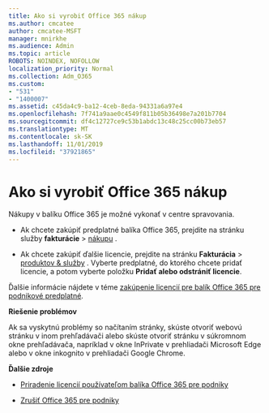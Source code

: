 ```yaml
---
title: Ako si vyrobiť Office 365 nákup
ms.author: cmcatee
author: cmcatee-MSFT
manager: mnirkhe
ms.audience: Admin
ms.topic: article
ROBOTS: NOINDEX, NOFOLLOW
localization_priority: Normal
ms.collection: Adm_O365
ms.custom:
- "531"
- "1400007"
ms.assetid: c45da4c9-ba12-4ceb-8eda-94331a6a97e4
ms.openlocfilehash: 7f741a9aae0c4549f811b05b36498e7a201b7704
ms.sourcegitcommit: df4c12727ce9c53b1abdc13c48c25cc00b73eb57
ms.translationtype: MT
ms.contentlocale: sk-SK
ms.lasthandoff: 11/01/2019
ms.locfileid: "37921865"
---
```

# <a name="how-to-make-an-office-365-purchase"></a>Ako si vyrobiť Office 365 nákup

Nákupy v balíku Office 365 je možné vykonať v centre spravovania.
  
- Ak chcete zakúpiť predplatné balíka Office 365, prejdite na stránku služby **fakturácie** \> [nákupu](https://go.microsoft.com/fwlink/p/?linkid=868433) .

- Ak chcete zakúpiť ďalšie licencie, prejdite na stránku **Fakturácia** \> [produktov & služby](https://go.microsoft.com/fwlink/p/?linkid=842054) . Vyberte predplatné, do ktorého chcete pridať licencie, a potom vyberte položku **Pridať alebo odstrániť licencie**.
  
Ďalšie informácie nájdete v téme [zakúpenie licencií pre balík Office 365 pre podnikové predplatné](https://docs.microsoft.com/office365/admin/subscriptions-and-billing/buy-licenses).

**Riešenie problémov**

Ak sa vyskytnú problémy so načítaním stránky, skúste otvoriť webovú stránku v inom prehľadávači alebo skúste otvoriť stránku v súkromnom okne prehľadávača, napríklad v okne InPrivate v prehliadači Microsoft Edge alebo v okne inkognito v prehliadači Google Chrome. 

**Ďalšie zdroje**
  
- [Priradenie licencií používateľom balíka Office 365 pre podniky](https://docs.microsoft.com/office365/admin/subscriptions-and-billing/assign-licenses-to-users)

- [Zrušiť Office 365 pre podniky](https://docs.microsoft.com/office365/admin/subscriptions-and-billing/cancel-your-subscription)